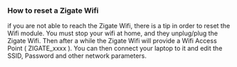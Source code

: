 
### How to reset a Zigate Wifi
if you are not able to reach the Zigate Wifi, there is a tip in order to reset the Wifi module.
You must stop your wifi at home, and they unplug/plug the Zigate Wifi. Then after a while the Zigate Wifi will provide a Wifi Access Point ( ZIGATE_xxxx ). You can then connect your laptop to it and edit the SSID, Password and other network parameters.